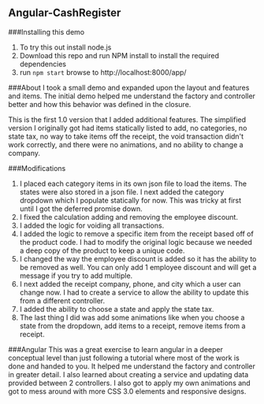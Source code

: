 ## Angular-CashRegister

###Installing this demo
1. To try this out install node.js
2. Download this repo and run NPM install to install the required dependencies
3. run `npm start` browse to http://localhost:8000/app/

###About
I took a small demo and expanded upon the layout and features and items. The initial demo helped me understand the factory and controller better and how this behavior was defined in the closure.

This is the first 1.0 version that I added additional features. The simplified version I originally got had items statically listed to add, no categories, no state tax, no way to take items off the receipt, the void transaction didn't work correctly, and there were no animations, and no ability to change a company.

###Modifications
1. I placed each category items in its own json file to load the items. The states were also stored in a json file. I next added the category dropdown which I populate statically for now. This was tricky at first until I got the deferred promise down.
2. I fixed the calculation adding and removing the employee discount.
3. I added the logic for voiding all transactions.
4. I added the logic to remove a specific item from the receipt based off of the product code. I had to modify the original logic because we needed a deep copy of the product to keep a unique code.
5. I changed the way the employee discount is added so it has the ability to be removed as well. You can only add 1 employee discount and will get a message if you try to add multiple.
6. I next added the receipt company, phone, and city which a user can change now. I had to create a service to allow the ability to update this from a different controller.
7. I added the ability to choose a state and apply the state tax.
8. The last thing I did was add some animations like when you choose a state from the dropdown, add items to a receipt, remove items from a receipt.

###Angular
This was a great exercise to learn angular in a deeper conceptual level than just following a tutorial where most of the work is done and handed to you. It helped me understand the factory and controller in greater detail. I also learned about creating a service and updating data provided between 2 controllers. I also got to apply my own animations and got to mess around with more CSS 3.0 elements and responsive designs.
